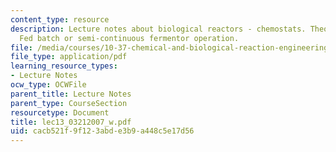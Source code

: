 ```yaml
---
content_type: resource
description: Lecture notes about biological reactors - chemostats. Theory of the chemostat.
  Fed batch or semi-continuous fermentor operation.
file: /media/courses/10-37-chemical-and-biological-reaction-engineering-spring-2007/cacb521f9f123abde3b9a448c5e17d56_lec13_03212007_w.pdf
file_type: application/pdf
learning_resource_types:
- Lecture Notes
ocw_type: OCWFile
parent_title: Lecture Notes
parent_type: CourseSection
resourcetype: Document
title: lec13_03212007_w.pdf
uid: cacb521f-9f12-3abd-e3b9-a448c5e17d56
---
```

